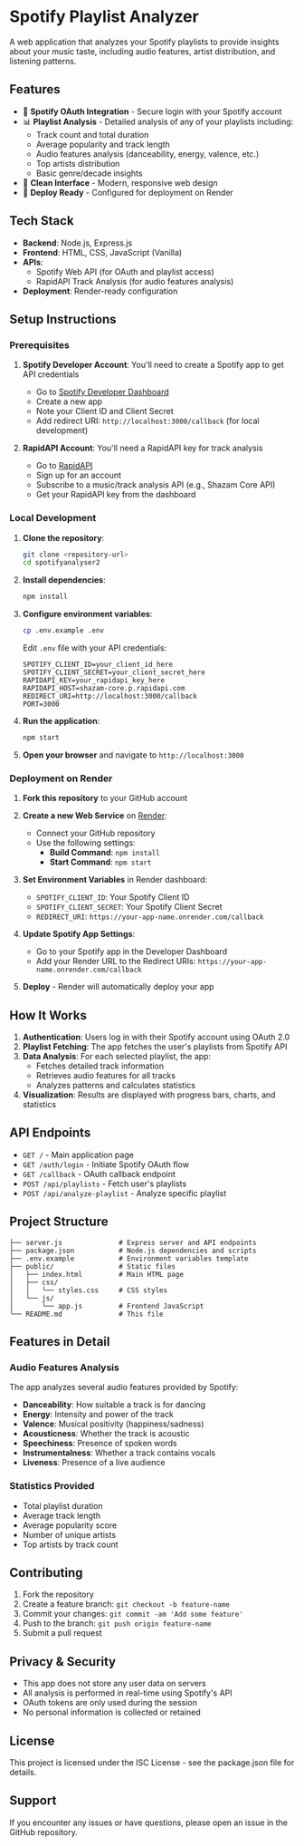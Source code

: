 # Spotify Playlist Analyzer

A web application that analyzes your Spotify playlists to provide insights about your music taste, including audio features, artist distribution, and listening patterns.

## Features

- 🎵 **Spotify OAuth Integration** - Secure login with your Spotify account
- 📊 **Playlist Analysis** - Detailed analysis of any of your playlists including:
  - Track count and total duration
  - Average popularity and track length
  - Audio features analysis (danceability, energy, valence, etc.)
  - Top artists distribution
  - Basic genre/decade insights
- 🎨 **Clean Interface** - Modern, responsive web design
- 🚀 **Deploy Ready** - Configured for deployment on Render

## Tech Stack

- **Backend**: Node.js, Express.js
- **Frontend**: HTML, CSS, JavaScript (Vanilla)
- **APIs**: 
  - Spotify Web API (for OAuth and playlist access)
  - RapidAPI Track Analysis (for audio features analysis)
- **Deployment**: Render-ready configuration

## Setup Instructions

### Prerequisites

1. **Spotify Developer Account**: You'll need to create a Spotify app to get API credentials
   - Go to [Spotify Developer Dashboard](https://developer.spotify.com/dashboard)
   - Create a new app
   - Note your Client ID and Client Secret
   - Add redirect URI: `http://localhost:3000/callback` (for local development)

2. **RapidAPI Account**: You'll need a RapidAPI key for track analysis
   - Go to [RapidAPI](https://rapidapi.com/)
   - Sign up for an account
   - Subscribe to a music/track analysis API (e.g., Shazam Core API)
   - Get your RapidAPI key from the dashboard

### Local Development

1. **Clone the repository**:
   ```bash
   git clone <repository-url>
   cd spotifyanalyser2
   ```

2. **Install dependencies**:
   ```bash
   npm install
   ```

3. **Configure environment variables**:
   ```bash
   cp .env.example .env
   ```
   
   Edit `.env` file with your API credentials:
   ```
   SPOTIFY_CLIENT_ID=your_client_id_here
   SPOTIFY_CLIENT_SECRET=your_client_secret_here
   RAPIDAPI_KEY=your_rapidapi_key_here
   RAPIDAPI_HOST=shazam-core.p.rapidapi.com
   REDIRECT_URI=http://localhost:3000/callback
   PORT=3000
   ```

4. **Run the application**:
   ```bash
   npm start
   ```

5. **Open your browser** and navigate to `http://localhost:3000`

### Deployment on Render

1. **Fork this repository** to your GitHub account

2. **Create a new Web Service** on [Render](https://render.com):
   - Connect your GitHub repository
   - Use the following settings:
     - **Build Command**: `npm install`
     - **Start Command**: `npm start`

3. **Set Environment Variables** in Render dashboard:
   - `SPOTIFY_CLIENT_ID`: Your Spotify Client ID
   - `SPOTIFY_CLIENT_SECRET`: Your Spotify Client Secret
   - `REDIRECT_URI`: `https://your-app-name.onrender.com/callback`

4. **Update Spotify App Settings**:
   - Go to your Spotify app in the Developer Dashboard
   - Add your Render URL to the Redirect URIs: `https://your-app-name.onrender.com/callback`

5. **Deploy** - Render will automatically deploy your app

## How It Works

1. **Authentication**: Users log in with their Spotify account using OAuth 2.0
2. **Playlist Fetching**: The app fetches the user's playlists from Spotify API
3. **Data Analysis**: For each selected playlist, the app:
   - Fetches detailed track information
   - Retrieves audio features for all tracks
   - Analyzes patterns and calculates statistics
4. **Visualization**: Results are displayed with progress bars, charts, and statistics

## API Endpoints

- `GET /` - Main application page
- `GET /auth/login` - Initiate Spotify OAuth flow
- `GET /callback` - OAuth callback endpoint
- `POST /api/playlists` - Fetch user's playlists
- `POST /api/analyze-playlist` - Analyze specific playlist

## Project Structure

```
├── server.js              # Express server and API endpoints
├── package.json           # Node.js dependencies and scripts
├── .env.example           # Environment variables template
├── public/                # Static files
│   ├── index.html         # Main HTML page
│   ├── css/
│   │   └── styles.css     # CSS styles
│   └── js/
│       └── app.js         # Frontend JavaScript
└── README.md              # This file
```

## Features in Detail

### Audio Features Analysis
The app analyzes several audio features provided by Spotify:
- **Danceability**: How suitable a track is for dancing
- **Energy**: Intensity and power of the track
- **Valence**: Musical positivity (happiness/sadness)
- **Acousticness**: Whether the track is acoustic
- **Speechiness**: Presence of spoken words
- **Instrumentalness**: Whether a track contains vocals
- **Liveness**: Presence of a live audience

### Statistics Provided
- Total playlist duration
- Average track length
- Average popularity score
- Number of unique artists
- Top artists by track count

## Contributing

1. Fork the repository
2. Create a feature branch: `git checkout -b feature-name`
3. Commit your changes: `git commit -am 'Add some feature'`
4. Push to the branch: `git push origin feature-name`
5. Submit a pull request

## Privacy & Security

- This app does not store any user data on servers
- All analysis is performed in real-time using Spotify's API
- OAuth tokens are only used during the session
- No personal information is collected or retained

## License

This project is licensed under the ISC License - see the package.json file for details.

## Support

If you encounter any issues or have questions, please open an issue in the GitHub repository.